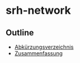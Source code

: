 # srh-network

## Outline

- [Abkürzungsverzeichnis](https://t-meixner.github.io/srh-network/docs/abkürzungsverzeichnis)
- [Zusammenfassung](https://t-meixner.github.io/srh-network/docs/zusammenfassung)
